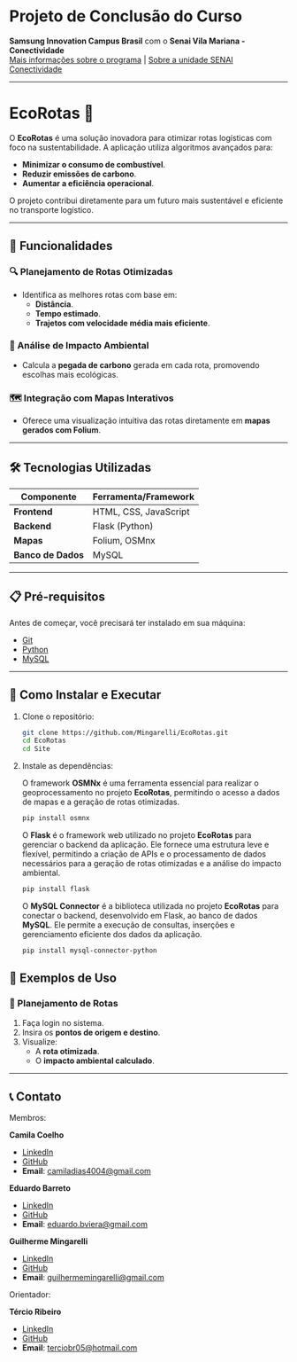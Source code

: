 # Projeto de Conclusão do Curso  
**Samsung Innovation Campus Brasil** com o **Senai Vila Mariana - Conectividade**  
[Mais informações sobre o programa](https://csr.samsung.com/pt/programViewSic.do) | [Sobre a unidade SENAI Conectividade](https://sp.senai.br/unidade/conectividade/)  

---

# EcoRotas 🌱  

O **EcoRotas** é uma solução inovadora para otimizar rotas logísticas com foco na sustentabilidade. A aplicação utiliza algoritmos avançados para:  
- **Minimizar o consumo de combustível**.  
- **Reduzir emissões de carbono**.  
- **Aumentar a eficiência operacional**.  

O projeto contribui diretamente para um futuro mais sustentável e eficiente no transporte logístico.  

---

## 🚀 Funcionalidades  

### 🔍 Planejamento de Rotas Otimizadas  
- Identifica as melhores rotas com base em:  
  - **Distância**.  
  - **Tempo estimado**.  
  - **Trajetos com velocidade média mais eficiente**.  

### 🌱 Análise de Impacto Ambiental  
- Calcula a **pegada de carbono** gerada em cada rota, promovendo escolhas mais ecológicas.  

### 🗺️ Integração com Mapas Interativos  
- Oferece uma visualização intuitiva das rotas diretamente em **mapas gerados com Folium**.  

---

## 🛠️ Tecnologias Utilizadas  

| Componente        | Ferramenta/Framework       |  
|-------------------|---------------------------|  
| **Frontend**      | HTML, CSS, JavaScript     |  
| **Backend**       | Flask (Python)            |  
| **Mapas**         | Folium, OSMnx             |  
| **Banco de Dados**| MySQL                     |  

---

## 📋 Pré-requisitos

Antes de começar, você precisará ter instalado em sua máquina:

- [Git](https://git-scm.com)
- [Python](https://www.python.org)
- [MySQL](https://www.python.org)

---

## 🧰 Como Instalar e Executar

1. Clone o repositório:
   ```bash
   git clone https://github.com/Mingarelli/EcoRotas.git
   cd EcoRotas
   cd Site
   ```
2. Instale as dependências:

   O framework **OSMNx** é uma ferramenta essencial para realizar o geoprocessamento no projeto **EcoRotas**, permitindo o acesso a dados de mapas e a geração de rotas otimizadas.  
   ```bash
   pip install osmnx
   ```

   O **Flask** é o framework web utilizado no projeto **EcoRotas** para gerenciar o backend da aplicação. Ele fornece uma estrutura leve e flexível, permitindo a criação de APIs e o   processamento de dados necessários para a geração de rotas otimizadas e a análise do impacto ambiental.
   ```bash
   pip install flask
   ```
   
   O **MySQL Connector** é a biblioteca utilizada no projeto **EcoRotas** para conectar o backend, desenvolvido em Flask, ao banco de dados **MySQL**. Ele permite a execução de consultas, inserções e gerenciamento eficiente dos dados da aplicação.
   ```bash
   pip install mysql-connector-python
   ```

## 🌟 Exemplos de Uso

### 🚗 Planejamento de Rotas  
1. Faça login no sistema.  
2. Insira os **pontos de origem e destino**.  
3. Visualize:  
   - A **rota otimizada**.  
   - O **impacto ambiental calculado**.
  
---

## 📞 Contato  

Membros:

  **Camila Coelho**  
  - [LinkedIn](https://www.linkedin.com/in/camila-coelho-dias/)  
  - [GitHub](https://github.com/Camila-Coelho-Dias)  
  - **Email**: [camiladias4004@gmail.com](mailto:camiladias4004@gmail.com)

  **Eduardo Barreto**  
  - [LinkedIn](https://www.linkedin.com/in/eduardo-b-b165b9116/)  
  - [GitHub](https://github.com/VieiraEduardo)  
  - **Email**: [eduardo.bviera@gmail.com](mailto:eduardo.bviera@gmail.com)  

  **Guilherme Mingarelli**  
  - [LinkedIn](https://www.linkedin.com/in/guilherme-santiago-mingarelli-30b67395/)  
  - [GitHub](https://github.com/Mingarelli)  
  - **Email**: [guilhermemingarelli@gmail.com](mailto:guilhermemingarelli@gmail.com)

Orientador:

  **Tércio Ribeiro**  
  - [LinkedIn](https://www.linkedin.com/in/tercio-ribeiro/)  
  - [GitHub](https://github.com/tbribeiro05)  
  - **Email**: [terciobr05@hotmail.com](mailto:terciobr05@hotmail.com)

